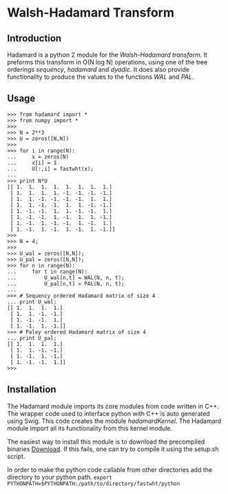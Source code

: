 # Walsh-Hadamard Transform

## Introduction

Hadamard is a python 2 module for the *Walsh-Hadamard transform*. It preforms
this transform in O(N log N) operations, using one of the tree orderings
*sequency*, *hadamard* and *dyadic*. It does also provide functionality to
produce the values to the functions *WAL* and *PAL*.


## Usage

```
>>> from hadamard import *
>>> from numpy import *
>>>
>>> N = 2**3
>>> U = zeros([N,N])
>>>
>>> for i in range(N):
...     x = zeros(N)
...     x[i] = 1
...     U[:,i] = fastwht(x);
... 
>>> print N*U
[[ 1.  1.  1.  1.  1.  1.  1.  1.]
 [ 1.  1.  1.  1. -1. -1. -1. -1.]
 [ 1.  1. -1. -1. -1. -1.  1.  1.]
 [ 1.  1. -1. -1.  1.  1. -1. -1.]
 [ 1. -1. -1.  1.  1. -1. -1.  1.]
 [ 1. -1. -1.  1. -1.  1.  1. -1.]
 [ 1. -1.  1. -1. -1.  1. -1.  1.]
 [ 1. -1.  1. -1.  1. -1.  1. -1.]]
>>>
>>> N = 4;
>>> 
>>> U_wal = zeros([N,N]);
>>> U_pal = zeros([N,N]);
>>> for n in range(N):
...     for t in range(N):
...         U_wal[n,t] = WAL(N, n, t);
...         U_pal[n,t] = PAL(N, n, t);
... 
>>> # Sequency ordered Hadamard matrix of size 4
... print U_wal;
[[ 1.  1.  1.  1.]
 [ 1.  1. -1. -1.]
 [ 1. -1. -1.  1.]
 [ 1. -1.  1. -1.]]
>>> # Paley ordered Hadamard matrix of size 4
... print U_pal;
[[ 1.  1.  1.  1.]
 [ 1.  1. -1. -1.]
 [ 1. -1.  1. -1.]
 [ 1. -1. -1.  1.]]
>>> 
```

## Installation

The Hadamard module imports its core modules from code written in C++. The
wrapper code used to interface python with C++ is auto generated using Swig. This
code creates the module *hadamardKernel*. The Hadamard module import all its
functionality from this kernel module.

The easiest way to install this module is to download the precompiled binaries [Download](http://folk.uio.no/vegarant/fastwht_python.zip). If this fails, one
can try to compile it using the setup.sh script.

In order to make the python code callable from other directories add the
directory to your python path.
```export PYTHONPATH=$PYTHONPATH:/path/to/directory/fastwht/python```



